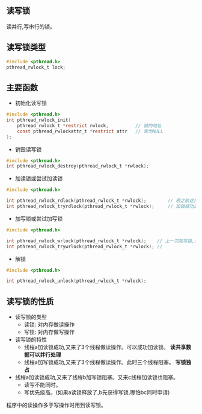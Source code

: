 ## 读写锁

读并行,写串行的锁。

## 读写锁类型

```c
#include <pthread.h>
pthread_rwlock_t lock;
```

## 主要函数

- 初始化读写锁

```c
#include <pthread.h>
int pthread_rwlock_init(
	pthread_rwlock_t *restrict rwlock,			// 锁的地址
	const pthread_rwlockattr_t *restrict attr	// 常为NULL
);
```
- 销毁读写锁

```c
#include <pthread.h>
int pthread_rwlock_destroy(pthread_rwlock_t *rwlock);
```

- 加读锁或尝试加读锁

```c
#include <pthread.h>

int pthread_rwlock_rdlock(pthread_rwlock_t *rwlock);		// 若之前这把锁已经有加写锁操作,阻塞住
int pthread_rwlock_tryrdlock(pthread_rwlock_t *rwlock);		// 加锁成功返回0,失败返回错误
```

- 加写锁或尝试加写锁

```c
#include <pthread.h>

int pthread_rwlock_wrlock(pthread_rwlock_t *rwlock); 	// 上一次加写锁,还未解锁时会阻塞。上一次加读锁,读锁未解锁时也会阻塞。
int pthread_rwlock_trywrlock(pthread_rwlock_t *rwlock);	// 
```

- 解锁

```c
#include <pthread.h>

int pthread_rwlock_unlock(pthread_rwlock_t *rwlock);
```

## 读写锁的性质

- 读写锁的类型
	- 读锁: 对内存做读操作
	- 写锁: 对内存做写操作
- 读写锁的特性
	- 线程a加读锁成功,又来了3个线程做读操作。可以成功加读锁。 **读共享数据可以并行处理**
	- 线程a加写锁成功,又来了3个线程做读操作。此时三个线程阻塞。 **写锁独占**
- 线程a加读锁成功,又来了线程b加写锁阻塞。又来c线程加读锁也阻塞。
	- 读写不能同时。
	- 写优先级高。(如果a读锁释放了,b先获得写锁,哪怕bc同时申请)

程序中的读操作多于写操作时用到读写锁。